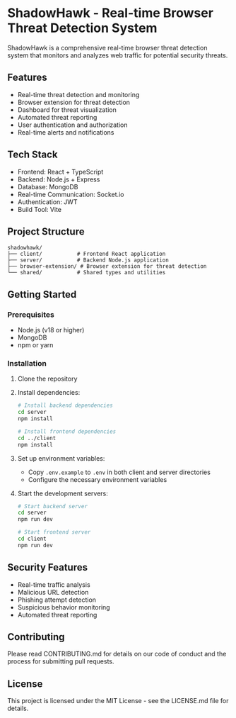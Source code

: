 # ShadowHawk - Real-time Browser Threat Detection System

ShadowHawk is a comprehensive real-time browser threat detection system that monitors and analyzes web traffic for potential security threats.

## Features

- Real-time threat detection and monitoring
- Browser extension for threat detection
- Dashboard for threat visualization
- Automated threat reporting
- User authentication and authorization
- Real-time alerts and notifications

## Tech Stack

- Frontend: React + TypeScript
- Backend: Node.js + Express
- Database: MongoDB
- Real-time Communication: Socket.io
- Authentication: JWT
- Build Tool: Vite

## Project Structure

```
shadowhawk/
├── client/           # Frontend React application
├── server/           # Backend Node.js application
├── browser-extension/ # Browser extension for threat detection
└── shared/           # Shared types and utilities
```

## Getting Started

### Prerequisites

- Node.js (v18 or higher)
- MongoDB
- npm or yarn

### Installation

1. Clone the repository
2. Install dependencies:
   ```bash
   # Install backend dependencies
   cd server
   npm install

   # Install frontend dependencies
   cd ../client
   npm install
   ```

3. Set up environment variables:
   - Copy `.env.example` to `.env` in both client and server directories
   - Configure the necessary environment variables

4. Start the development servers:
   ```bash
   # Start backend server
   cd server
   npm run dev

   # Start frontend server
   cd client
   npm run dev
   ```

## Security Features

- Real-time traffic analysis
- Malicious URL detection
- Phishing attempt detection
- Suspicious behavior monitoring
- Automated threat reporting

## Contributing

Please read CONTRIBUTING.md for details on our code of conduct and the process for submitting pull requests.

## License

This project is licensed under the MIT License - see the LICENSE.md file for details. 